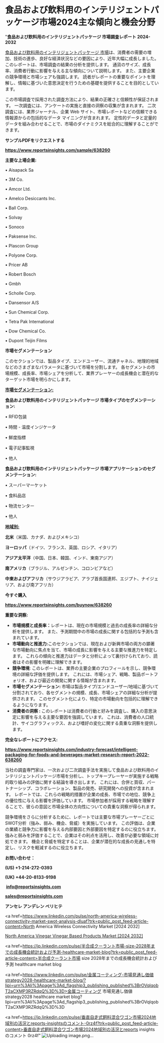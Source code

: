 # 食品および飲料用のインテリジェントパッケージ市場2024主な傾向と機会分野

"<strong>食品および飲料用のインテリジェントパッケージ 市場調査レポート 2024-2032</strong>

<a href=https://www.reportsinsights.com/sample/638260>食品および飲料用のインテリジェントパッケージ 市場</a>は、消費者の需要の増加、技術の進歩、良好な経済状況などの要因により、近年大幅に成長しました。 このレポートは、市場調査の結果の分析を提供します。 通貨のサイズ、成長率、消費者行動に影響を与える主な傾向について説明します。 また、主要企業の競争環境と市場シェアも強調します。 読者がレポートの重要なポイントを理解し、情報に基づいた意思決定を行うための基礎を提供することを目的としています。

この市場調査で採用された調査方法により、結果の正確さと信頼性が保証されます。 一次調査には、アンケートの実施と直接の洞察の収集が含まれます。 二次調査には、業界ジャーナル、企業 Web サイト、市場レポートなどの信頼できる情報源からの包括的なデータ マイニングが含まれます。 定性的データと定量的データを組み合わせることで、市場のダイナミクスを総合的に理解することができます。

<strong><b>サンプルPDFをリクエストする</b></strong>

<a href=https://www.reportsinsights.com/sample/638260><strong><u>https://www.reportsinsights.com/sample/638260</u></strong></a>

<strong>主要な上場企業:</strong>

• Aisapack Sa

• 3M Co.

• Amcor Ltd.

• Amelco Desiccants Inc.

• Ball Corp.

• Solvay

• Sonoco

• Paksense Inc.

• Plascon Group

• Polyone Corp.

• Pricer AB

• Robert Bosch

• Gmbh

• Scholle Corp.

• Dansensor A/S

• Sun Chemical Corp.

• Tetra Pak International

• Dow Chemical Co.

• Dupont Teijin Films

<strong>市場セグメンテーション</strong>

このセクションでは、製品タイプ、エンドユーザー、流通チャネル、地理的地域などのさまざまなパラメータに基づいて市場を分割します。 各セグメントの市場規模、成長率、市場シェアを分析して、業界プレーヤーの成長機会と潜在的なターゲット市場を明らかにします。

<strong><u>市場セグメンテーション</u></strong><strong><u>:</u></strong>

<strong>食品および飲料用のインテリジェントパッケージ 市場タイプのセグメンテーション:</strong>

• RFID包装

• 時間 - 温度インジケータ

• 鮮度指標

• 電子記事監視

• 他人

<strong>食品および飲料用のインテリジェントパッケージ 市場アプリケーションのセグメンテーション:</strong>

• スーパーマーケット

• 食料品店

• 物流センター

• 他人

<strong><u>地域別</u></strong><strong><u>:</u></strong>

<strong>北米</strong>（米国、カナダ、およびメキシコ）

<strong>ヨーロッパ</strong>（ドイツ、フランス、英国、ロシア、イタリア）

<strong>アジア太平洋</strong>（中国、日本、韓国、インド、東南アジア）

<strong>南アメリカ</strong>（ブラジル、アルゼンチン、コロンビアなど）

<strong>中東およびアフリカ</strong>（サウジアラビア、アラブ首長国連邦、エジプト、ナイジェリア、および南アフリカ）

<strong>今すぐ購入</strong>

<a href=https://www.reportsinsights.com/buynow/638260><strong><u>https://www.reportsinsights.com/buynow/638260</u></strong></a>

<strong>重要な洞察:</strong>
<ul>
  <li><strong>市場規模と成長率：</strong>レポートは、現在の市場規模と過去の成長率の詳細な分析を提供します。 また、予測期間中の市場の成長に関する包括的な予測も含まれています。</li>
  <li><strong>市場動向と推進力:</strong>このセクションでは、現在および新興市場の両方の顕著な市場動向に焦点を当て、市場の成長に影響を与える主要な推進力を特定します。 これらの傾向と推進力はデータと分析によって裏付けられており、読者はその影響を明確に理解できます。</li>
  <li><strong>競争環境</strong>: このレポートは、業界の主要企業のプロフィールを示し、競争環境の詳細な評価を提供します。 これには、市場シェア、戦略、製品ポートフォリオ、および最近の開発に関する情報が含まれます。</li>
  <li><strong>市場セグメンテーション: </strong>市場は製品タイプ/エンドユーザー/地域に基づいて分割されており、各セグメントの規模、成長、市場シェアの詳細な分析が提供されます。 このセグメント化により、特定の市場動向を包括的に理解できるようになります。</li>
  <li><strong>消費者の洞察 : </strong>このレポートは消費者の行動と好みを調査し、購入の意思決定に影響を与える主要な要因を強調しています。 これは、消費者の人口統計、サイコグラフィックス、および嗜好の変化に関する貴重な洞察を提供します。</li>
</ul>
<strong>完全なレポートにアクセス:</strong>

<a href=https://www.reportsinsights.com/industry-forecast/intelligent-packaging-for-foods-and-beverages-market-research-report-2022-638260><strong><u><b>https://www.reportsinsights.com/industry-forecast/intelligent-packaging-for-foods-and-beverages-market-research-report-2022-638260</b></u></strong></a>

当社の調査専門家は、一次および二次調査手法を実施して食品および飲料用のインテリジェントパッケージ市場を分析し、トップキープレーヤーが実施する戦略的取り組みの評価に関する結論を導き出します。 これには、合併と買収、パートナーシップ、コラボレーション、製品の発売、研究開発への投資が含まれます。 レポートでは、これらの戦略的措置が企業の成長、市場での地位、競争上の優位性に与える影響を評価しています。 市場参加者が採用する戦略を理解することで、彼らの意図と市場全体の方向性についての貴重な洞察が得られます。

競争環境をさらに分析するために、レポートでは主要な市場プレーヤーごとにSWOT分析（強み、弱み、機会、脅威）を実施しています。 この評価は、企業の業績と競争力に影響を与える内部要因と外部要因を特定するのに役立ちます。 強みと弱みを評価することで、企業はその利点を活用し、改善が必要な領域に対処できます。 機会と脅威を特定することは、企業が潜在的な成長の見通しを特定し、リスクを軽減するのに役立ちます。

<strong>お問い合わせ：</strong>

<strong>(US) +1-214-272-0393</strong>

<strong>(UK) +44-20-8133-9198</strong>

<strong> </strong><a href=info@reportsinsights.com><strong><u>info@reportsinsights.com</u></strong></a>

<a href=sales@reportsinsights.com><strong><u>sales@reportsinsights.com</u></strong></a>

<strong>アンセレ アンデレン ベリヒテ</strong>

<a href=https://www.linkedin.com/pulse/north-america-wireless-connectivity-market-swot-analysis-dluaf?trk=public_post_feed-article-content>North America Wireless Connectivity Market [2024 2032]</a>

<a href=https://www.linkedin.com/pulse/north-america-vinegar-vinegar-based-products-market-qtxdf/>North America Vinegar Vinegar Based Products Market [2024 2032]</a>

<a href=https://jp.linkedin.com/pulse/半合成クーラント市場-size-2028年までの成長機会統計および予測-healthcare-market-blog?trk=public_post_feed-article-content>半合成クーラント市場 size 2028年までの成長機会統計および予測 healthcare market blog</a>

<a href=https://www.linkedin.com/pulse/金属コーティング-市場見通し価値strategy2028-healthcare-market-blog/?lipi=urn%3Ali%3Apage%3Ad_flagship3_publishing_published%3BrOVqlqobT2aCXMP3RZRdqQ%3D%3D>金属コーティング 市場見通し価値strategy2028 healthcare market blog?lipi=urn%3Ali%3Apage%3Ad_flagship3_publishing_published%3BrOVqlqobT2aCXMP3RZRdqQ%3D%3D</a>

<a href=https://jp.linkedin.com/pulse/垂直自走式飼料混合ワゴン市場2024地域別の活況とreports-insightsのコメント-0rz4f?trk=public_post_feed-article-content>垂直自走式飼料混合ワゴン市場2024地域別の活況とreports insightsのコメント 0rz4f</a>"
![Uploading image.png…]()
